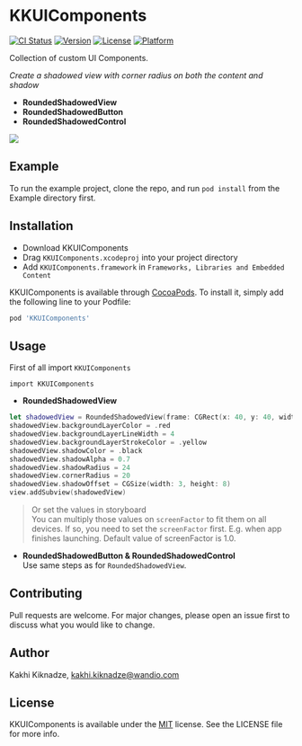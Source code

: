 # KKUIComponents

[![CI Status](https://img.shields.io/travis/geowarsong/KKUIComponents.svg?style=flat)](https://travis-ci.org/geowarsong/KKUIComponents)
[![Version](https://img.shields.io/cocoapods/v/KKUIComponents.svg?style=flat)](https://cocoapods.org/pods/KKUIComponents)
[![License](https://img.shields.io/cocoapods/l/KKUIComponents.svg?style=flat)](https://cocoapods.org/pods/KKUIComponents)
[![Platform](https://img.shields.io/cocoapods/p/KKUIComponents.svg?style=flat)](https://cocoapods.org/pods/KKUIComponents)

Collection of custom UI Components.

*Create a shadowed view with corner radius on both the content and shadow*
* **RoundedShadowedView**
* **RoundedShadowedButton**
* **RoundedShadowedControl**

![](https://github.com/kakhikiknadze26/KKUIComponents/blob/main/Images/ShadowedButtonSmall.png)

## Example

To run the example project, clone the repo, and run `pod install` from the Example directory first.

## Installation
* Download KKUIComponents
* Drag `KKUIComponents.xcodeproj` into your project directory
* Add `KKUIComponents.framework` in `Frameworks, Libraries and Embedded Content`

KKUIComponents is available through [CocoaPods](https://cocoapods.org). To install
it, simply add the following line to your Podfile:

```ruby
pod 'KKUIComponents'
```

## Usage

First of all import `KKUIComponents`
```
import KKUIComponents
```

* **RoundedShadowedView**
```Swift
let shadowedView = RoundedShadowedView(frame: CGRect(x: 40, y: 40, width: 200, height: 100))
shadowedView.backgroundLayerColor = .red
shadowedView.backgroundLayerLineWidth = 4
shadowedView.backgroundLayerStrokeColor = .yellow
shadowedView.shadowColor = .black
shadowedView.shadowAlpha = 0.7
shadowedView.shadowRadius = 24
shadowedView.cornerRadius = 20
shadowedView.shadowOffset = CGSize(width: 3, height: 8)
view.addSubview(shadowedView)
```
> Or set the values in storyboard\
> You can multiply those values on `screenFactor` to fit them on all devices. If so, you need to set the `screenFactor` first. E.g. when app finishes launching. Default value of screenFactor is 1.0.
* **RoundedShadowedButton & RoundedShadowedControl**\
Use same steps as for `RoundedShadowedView`.

## Contributing
Pull requests are welcome. For major changes, please open an issue first to discuss what you would like to change.

## Author
Kakhi Kiknadze, kakhi.kiknadze@wandio.com

## License
KKUIComponents is available under the [MIT](https://choosealicense.com/licenses/mit/) license. See the LICENSE file for more info.
